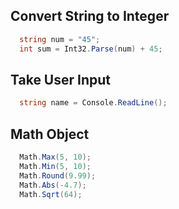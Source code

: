## Convert String to Integer
```csharp
  string num = "45";
  int sum = Int32.Parse(num) + 45;
```

## Take User Input
```csharp
  string name = Console.ReadLine(); 
```

## Math Object
```csharp
  Math.Max(5, 10);
  Math.Min(5, 10);  
  Math.Round(9.99);
  Math.Abs(-4.7);  
  Math.Sqrt(64);
```
